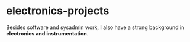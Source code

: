 # electronics-projects
Besides software and sysadmin work, I also have a strong background in **electronics and instrumentation**.  

